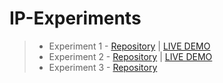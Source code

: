 # IP-Experiments

>- Experiment 1 -
>[Repository](https://github.com/saravana-sn/wedding-photography) | [LIVE DEMO](https://saravana-sn.github.io/wedding-photography/)
>- Experiment 2 -
>[Repository](https://github.com/saravana-sn/rock-paper-scissors) | [LIVE DEMO](https://saravana-sn.github.io/rock-paper-scissors/)
>- Experiment 3 -
>[Repository](https://github.com/saravana-sn/IP-Experiments/tree/master/Exp3_Contact-form)
